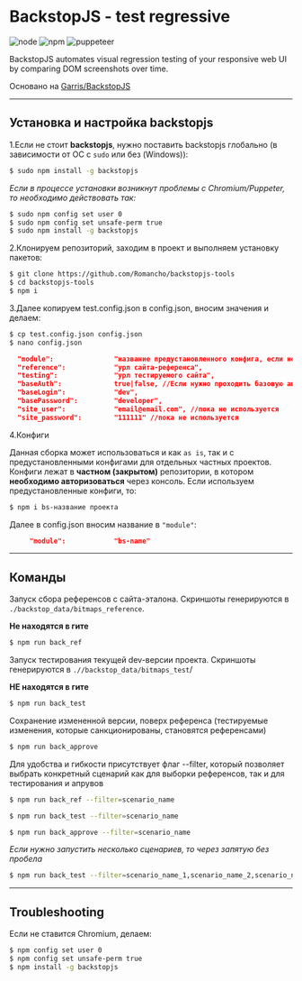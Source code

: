 # BackstopJS - test regressive

![node](https://img.shields.io/badge/node-8.10.0-blue)
![npm](https://img.shields.io/badge/npm-6.4.1-reg)
![puppeteer](https://img.shields.io/badge/puppeteer-1.20.0-orange)

BackstopJS automates visual regression testing of your responsive web UI by comparing DOM screenshots over time.

Основано на [Garris/BackstopJS](https://github.com/garris/BackstopJS)

___________________________________________

## Установка и настройка backstopjs
1.Если не стоит **backstopjs**, нужно поставить backstopjs глобально (в зависимости от ОС c `sudo` или без (Windows)):
```bash
$ sudo npm install -g backstopjs
```
_Если в процессе установки возникнут проблемы с Chromium/Puppeter, то необходимо действовать так:_
```bash
$ sudo npm config set user 0
$ sudo npm config set unsafe-perm true
$ sudo npm install -g backstopjs
```
2.Клонируем репозиторий, заходим в проект и выполняем установку пакетов:
```bash
$ git clone https://github.com/Romancho/backstopjs-tools
$ cd backstopjs-tools
$ npm i
```
3.Далее копируем test.config.json в config.json, вносим значения и делаем:
```bash
$ cp test.config.json config.json
$ nano config.json
```

```json
  "module":               "название предустановленного конфига, если нет, то оставляем пустое",
  "reference":            "урл сайта-референса",
  "testing":              "урл тестируемого сайта",
  "baseAuth":             true|false, //Если нужно проходить базовую авторизацию на сервере, то true
  "baseLogin":            "dev", 
  "basePassword":         "developer",
  "site_user":            "email@email.com", //пока не используется
  "site_password":        "111111" //пока не используется
```

4.Конфиги

Данная сборка может использоваться и как `as is`, так и с предустановленными конфигами для отдельных частных проектов. 
Конфиги лежат в **частном (закрытом)** репозитории, в котором **необходимо авторизоваться** через консоль.
Если используем предустановленные конфиги, то:
```bash
$ npm i bs-название проекта
```
Далее в config.json вносим название в `"module"`:
```json
     "module":            "bs-name"
```

--------------------------------------------------------------
## Команды

Запуск сбора референсов с сайта-эталона. Скриншоты генерируются в `./backstop_data/bitmaps_reference`. 

**Не находятся в гите**

```bash
$ npm run back_ref
```

Запуск тестирования текущей dev-версии проекта. Скриншоты генерируются в `.//backstop_data/bitmaps_test`/ 

**НЕ находятся в гите**

```bash
$ npm run back_test
```

Сохранение измененной версии, поверх референса (тестируемые изменения, которые санкционированы, становятся референсами)
```bash
$ npm run back_approve
```

Для удобства и гибкости присутствует флаг --filter, который позволяет выбрать конкретный сценарий как для выборки референсов, так и для тестирования и апрувов

```bash
$ npm run back_ref --filter=scenario_name
```
```bash
$ npm run back_test --filter=scenario_name
```
```bash
$ npm run back_approve --filter=scenario_name
```
*Если нужно запустить несколько сценариев, то через запятую без пробела*

```bash
$ npm run back_test --filter=scenario_name_1,scenario_name_2,scenario_name_35
```

-----------------------------------------------------
## Troubleshooting
Если не ставится Chromium, делаем:
```bash
$ npm config set user 0
$ npm config set unsafe-perm true
$ npm install -g backstopjs
```
